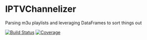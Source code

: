 # IPTVChannelizer

Parsing m3u playlists and leveraging DataFrames to sort things out

[![Build Status](https://github.com/mattiss/IPTVChannelizer.jl/actions/workflows/CI.yml/badge.svg?branch=main)](https://github.com/mattiss/IPTVChannelizer.jl/actions/workflows/CI.yml?query=branch%3Amain)
[![Coverage](https://codecov.io/gh/mattiss/IPTVChannelizer.jl/branch/main/graph/badge.svg)](https://codecov.io/gh/mattiss/IPTVChannelizer.jl)
